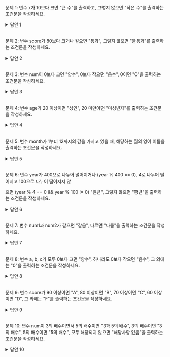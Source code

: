 문제 1:
변수 x가 10보다 크면 "큰 수"를 출력하고, 그렇지 않으면 "작은 수"를 출력하는 조건문을 작성하세요.

<details>
<summary>답안 1</summary>

```java
int x = 15;
if (x > 10) {
    System.out.println("큰 수");
} else {
    System.out.println("작은 수");
}
```

</details>
<br>

문제 2:
변수 score가 80보다 크거나 같으면 "통과", 그렇지 않으면 "불통과"를 출력하는 조건문을 작성하세요.

<details>
<summary>답안 2</summary>

```java
int score = 75;
if (score >= 80) {
    System.out.println("통과");
} else {
    System.out.println("불통과");
}
```

</details>
<br>

문제 3:
변수 num이 0보다 크면 "양수", 0보다 작으면 "음수", 0이면 "0"을 출력하는 조건문을 작성하세요.

<details>
<summary>답안 3</summary>

```java
int num = -5;
if (num > 0) {
    System.out.println("양수");
} else if (num < 0) {
    System.out.println("음수");
} else {
    System.out.println("0");
}
```

</details>
<br>

문제 4:
변수 age가 20 이상이면 "성인", 20 미만이면 "미성년자"를 출력하는 조건문을 작성하세요.

<details>
<summary>답안 4</summary>

```java
int age = 25;
if (age >= 20) {
    System.out.println("성인");
} else {
    System.out.println("미성년자");
}
```

</details>
<br>

문제 5:
변수 month가 1부터 12까지의 값을 가지고 있을 때, 해당하는 월의 영어 이름을 출력하는 조건문을 작성하세요.

<details>
<summary>답안 5</summary>

```java
int month = 9;
if (month == 1) {
    System.out.println("January");
} else if (month == 2) {
    System.out.println("February");
} else if (month == 3) {
    System.out.println("March");
} else if (month == 4) {
    System.out.println("April");
} else if (month == 5) {
    System.out.println("May");
} else if (month == 6) {
    System.out.println("June");
} else if (month == 7) {
    System.out.println("July");
} else if (month == 8) {
    System.out.println("August");
} else if (month == 9) {
    System.out.println("September");
} else if (month == 10) {
    System.out.println("October");
} else if (month == 11) {
    System.out.println("November");
} else if (month == 12) {
    System.out.println("December");
} else {
    System.out.println("유효하지 않은 월입니다.");
}
```

</details>
<br>

문제 6:
변수 year가 400으로 나누어 떨어지거나 (year % 400 == 0), 4로 나누어 떨어지고 100으로 나누어 떨어지지 않

으면 (year % 4 == 0 && year % 100 != 0) "윤년", 그렇지 않으면 "평년"을 출력하는 조건문을 작성하세요.

<details>
<summary>답안 6</summary>

```java
int year = 2024;
if (year % 400 == 0 || (year % 4 == 0 && year % 100 != 0)) {
    System.out.println("윤년");
} else {
    System.out.println("평년");
}
```

</details>
<br>

문제 7:
변수 num1과 num2가 같으면 "같음", 다르면 "다름"을 출력하는 조건문을 작성하세요.

<details>
<summary>답안 7</summary>

```java
int num1 = 5;
int num2 = 7;
if (num1 == num2) {
    System.out.println("같음");
} else {
    System.out.println("다름");
}
```

</details>
<br>

문제 8:
변수 a, b, c가 모두 0보다 크면 "양수", 하나라도 0보다 작으면 "음수", 그 외에는 "0"을 출력하는 조건문을 작성하세요.

<details>
<summary>답안 8</summary>

```java
int a = -2;
int b = 3;
int c = 1;
if (a > 0 && b > 0 && c > 0) {
    System.out.println("양수");
} else if (a < 0 || b < 0 || c < 0) {
    System.out.println("음수");
} else {
    System.out.println("0");
}
```

</details>
<br>

문제 9:
변수 score가 90 이상이면 "A", 80 이상이면 "B", 70 이상이면 "C", 60 이상이면 "D", 그 외에는 "F"를 출력하는 조건문을 작성하세요.

<details>
<summary>답안 9</summary>

```java
int score = 85;
if (score >= 90) {
    System.out.println("A");
} else if (score >= 80) {
    System.out.println("B");
} else if (score >= 70) {
    System.out.println("C");
} else if (score >= 60) {
    System.out.println("D");
} else {
    System.out.println("F");
}
```

</details>
<br>

문제 10:
변수 num이 3의 배수이면서 5의 배수이면 "3과 5의 배수", 3의 배수이면 "3의 배수", 5의 배수이면 "5의 배수", 모두 해당되지 않으면 "해당사항 없음"을 출력하는 조건문을 작성하세요.

<details>
<summary>답안 10</summary>

```java
int num = 15;
if (num % 3 == 0 && num % 5 == 0) {
    System.out.println("3과 5의 배수");
} else if (num % 3 == 0) {
    System.out.println("3의 배수");
} else if (num % 5 == 0) {
    System.out.println("5의 배수");
} else {
    System.out.println("해당사항 없음");
}
```

</details>
<br>
